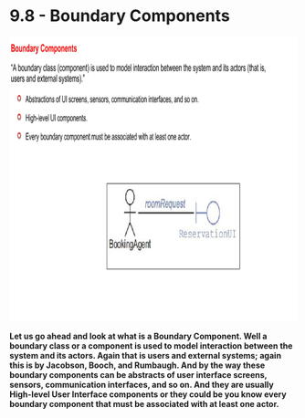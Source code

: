 # 9.8 - Boundary Components

<img src="/images/09_08_01.jpg" width="800" height="500">

**Let us go ahead and look at what is a Boundary Component. Well a boundary class or a component is used to model interaction between the system and its actors. Again that is users and external systems; again this is by Jacobson, Booch, and Rumbaugh. And by the way these boundary components can be abstracts of user interface screens, sensors, communication interfaces, and so on. And they are usually High-level User Interface components or they could be you know every boundary component that must be associated with at least one actor.**